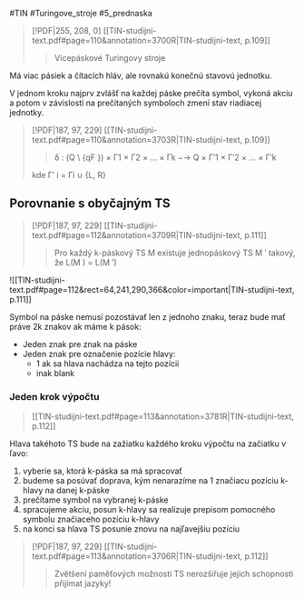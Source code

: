 #TIN #Turingove_stroje #5_prednaska
> [!PDF|255, 208, 0] [[TIN-studijni-text.pdf#page=110&annotation=3700R|TIN-studijni-text, p.109]]
> > Vícepáskové Turingovy stroje

Má viac pásiek a čítacích hláv, ale rovnakú konečnú stavovú jednotku.

V jednom kroku najprv zvlášť na každej páske prečíta symbol, vykoná akciu a potom v závislosti na prečítaných symboloch zmení stav riadiacej jednotky.

> [!PDF|187, 97, 229] [[TIN-studijni-text.pdf#page=110&annotation=3703R|TIN-studijni-text, p.109]]
> > δ  : (Q  \ {qF  })  ×  Γ1  ×  Γ2  ×  ...  ×  Γk  −→  Q  ×  Γ′1  ×  Γ′2  ×  ...  ×  Γ′k
> 
> kde Γ′ i = Γi ∪ {L, R}

## Porovnanie s obyčajným TS
> [!PDF|187, 97, 229] [[TIN-studijni-text.pdf#page=112&annotation=3709R|TIN-studijni-text, p.111]]
> > Pro každý  k-páskový TS  M  existuje jednopáskový TS  M  ′  takový, že L(M  ) =  L(M  ′)

![[TIN-studijni-text.pdf#page=112&rect=64,241,290,366&color=important|TIN-studijni-text, p.111]]

Symbol na páske nemusí pozostávať len z jednoho znaku, teraz bude mať práve 2k znakov ak máme k pások:
- Jeden znak pre znak na páske
- Jeden znak pre označenie pozície hlavy:
	- 1 ak sa hlava nachádza na tejto pozícii
	- inak blank

### Jeden krok výpočtu
> [[TIN-studijni-text.pdf#page=113&annotation=3781R|TIN-studijni-text, p.112]]

Hlava takéhoto TS bude na zažiatku každého kroku 
výpočtu na začiatku v ľavo:
1. vyberie sa, ktorá k-páska sa má spracovať
2. budeme sa posúvať doprava, kým nenarazíme na 1 značiacu pozíciu k-hlavy na danej k-páske
3. prečítame symbol na vybranej k-páske
4. spracujeme akciu, posun k-hlavy sa realizuje prepisom pomocného symbolu značiaceho pozíciu k-hlavy
5. na konci sa hlava TS posunie znovu na najľavejšiu pozíciu

> [!PDF|187, 97, 229] [[TIN-studijni-text.pdf#page=113&annotation=3706R|TIN-studijni-text, p.112]]
> > Zvětšení paměťových možností TS nerozšiřuje jejich schopnosti přijímat jazyky!

